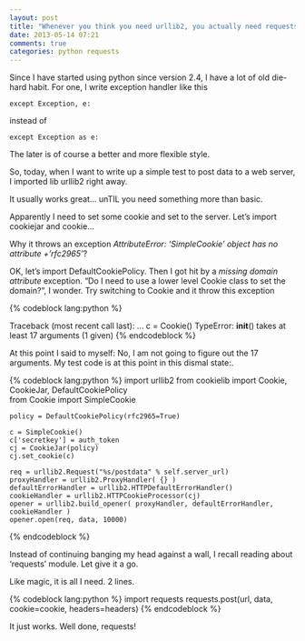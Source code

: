 ```yaml
---
layout: post
title: "Whenever you think you need urllib2, you actually need requests"
date: 2013-05-14 07:21
comments: true
categories: python requests
---
```


Since I have started using python since version 2.4, I have a lot of old die-hard habit. For one, I write exception handler like this

``except Exception, e:``


instead  of

``except Exception as e:``


The later is of course a better and more flexible style.


So, today, when I want to write up a simple test to post data to a web server, I imported lib urllib2 right away.


It usually works great… unTIL you need something more than basic.


Apparently I need to set some cookie and set to the server. Let’s import cookiejar and cookie…


Why it throws an exception *AttributeError: ‘SimpleCookie’ object has no attribute +’rfc2965’*?


OK, let’s import DefaultCookiePolicy. Then I got hit by a *missing domain attribute* exception. “Do I need to use a lower level Cookie class to set the domain?”, I wonder. Try switching to Cookie and it throw this exception

{% codeblock lang:python %}

Traceback (most recent call last):
    ...
    c = Cookie()
TypeError: __init__() takes at least 17 arguments (1 given) 
{% endcodeblock %}

At this point I said to myself: No, I am not going to figure out the 17 arguments. My test code is at this point in this dismal state:.


{% codeblock lang:python %}
    import urllib2
    from cookielib import Cookie, CookieJar, DefaultCookiePolicy  
    from Cookie import SimpleCookie        

    policy = DefaultCookiePolicy(rfc2965=True)        

    c = SimpleCookie()
    c['secretkey'] = auth_token
    cj = CookieJar(policy)
    cj.set_cookie(c)

    req = urllib2.Request("%s/postdata" % self.server_url)
    proxyHandler = urllib2.ProxyHandler( {} )
    defaultErrorHandler = urllib2.HTTPDefaultErrorHandler()
    cookieHandler = urllib2.HTTPCookieProcessor(cj)
    opener = urllib2.build_opener( proxyHandler, defaultErrorHandler, cookieHandler )
    opener.open(req, data, 10000)
{% endcodeblock %}

Instead of continuing banging my head against a wall, I recall reading about ‘requests’ module. Let give it a go.


Like magic, it is all I need. 2 lines.

{% codeblock lang:python %}
     import requests
     requests.post(url, data, cookie=cookie, headers=headers)
{% endcodeblock %}

It just works. Well done, requests!

